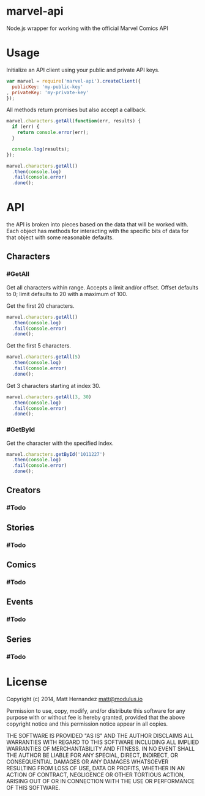 marvel-api
==========

Node.js wrapper for working with the official Marvel Comics API

# Usage

Initialize an API client using your public and private API keys.

```js
var marvel = require('marvel-api').createClient({
  publicKey: 'my-public-key'
, privateKey: 'my-private-key'
});
```

All methods return promises but also accept a callback.

```js
marvel.characters.getAll(function(err, results) {
  if (err) {
    return console.error(err);
  }

  console.log(results);
});
```

```js
marvel.characters.getAll()
  .then(console.log)
  .fail(console.error)
  .done();
```

# API

the API is broken into pieces based on the data that will be worked with. Each
object has methods for interacting with the specific bits of data for that
object with some reasonable defaults.

## Characters

###  #GetAll

Get all characters within range. Accepts a limit and/or offset. Offset defaults
to 0; limit defaults to 20 with a maximum of 100.

Get the first 20 characters.

```js
marvel.characters.getAll()
  .then(console.log)
  .fail(console.error)
  .done();
```

Get the first 5 characters.

```js
marvel.characters.getAll(5)
  .then(console.log)
  .fail(console.error)
  .done();
```

Get 3 characters starting at index 30.

```js
marvel.characters.getAll(3, 30)
  .then(console.log)
  .fail(console.error)
  .done();
```

###  #GetById

Get the character with the specified index.

```js
marvel.characters.getById('1011227')
  .then(console.log)
  .fail(console.error)
  .done();
```

## Creators

### #Todo

## Stories

### #Todo

## Comics

### #Todo

## Events

### #Todo

## Series

### #Todo

# License

Copyright (c) 2014, Matt Hernandez <matt@modulus.io>

Permission to use, copy, modify, and/or distribute this software for any
purpose with or without fee is hereby granted, provided that the above
copyright notice and this permission notice appear in all copies.

THE SOFTWARE IS PROVIDED "AS IS" AND THE AUTHOR DISCLAIMS ALL WARRANTIES WITH
REGARD TO THIS SOFTWARE INCLUDING ALL IMPLIED WARRANTIES OF MERCHANTABILITY AND
FITNESS. IN NO EVENT SHALL THE AUTHOR BE LIABLE FOR ANY SPECIAL, DIRECT,
INDIRECT, OR CONSEQUENTIAL DAMAGES OR ANY DAMAGES WHATSOEVER RESULTING FROM
LOSS OF USE, DATA OR PROFITS, WHETHER IN AN ACTION OF CONTRACT, NEGLIGENCE OR
OTHER TORTIOUS ACTION, ARISING OUT OF OR IN CONNECTION WITH THE USE OR
PERFORMANCE OF THIS SOFTWARE.
